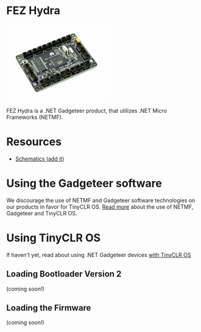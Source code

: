 # FEZ Hydra

![FEZ Hydra](images/fez_hydra.jpg)

FEZ Hydra is a .NET Gadgeteer product, that utilizes .NET Micro Frameworks (NETMF).

# Resources
* [Schematics (add it)]()

# Using the Gadgeteer software
We discourage the use of NETMF and Gadgeteer software technologies on our products in favor for TinyCLR OS. [Read more](intro.html) about the use of NETMF, Gadgeteer and TinyCLR OS.

# Using TinyCLR OS
If haven't yet, read about using .NET Gadgeteer devices [with TinyCLR OS](intro.html#with-tinyclr-os)

## Loading Bootloader Version 2
(coming soon!)

## Loading the Firmware
(coming soon!)